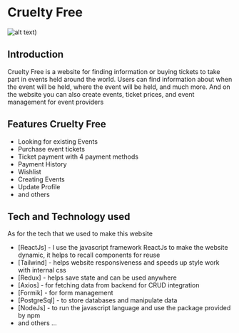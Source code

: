 # Cruelty Free
![alt text](https://res.cloudinary.com/dxs0yxeyr/image/upload/v1690641418/Amat%20Daus/1690641415646.png))
## Introduction
Cruelty Free is a website for finding information or buying tickets to take part in events held around the world. Users can find information about when the event will be held, where the event will be held, and much more. And on the website you can also create events, ticket prices, and event management for event providers

## Features Cruelty Free
- Looking for existing Events
- Purchase event tickets
- Ticket payment with 4 payment methods
- Payment History
- Wishlist
- Creating Events
- Update Profile
- and others

## Tech and Technology used
As for the tech that we used to make this website

- [ReactJs] - I use the javascript framework ReactJs to make the website dynamic, it helps to recall components for reuse
- [Tailwind] - helps website responsiveness and speeds up style work with internal css
- [Redux] - helps save state and can be used anywhere
- [Axios] - for fetching data from backend for CRUD integration
- [Formik] - for form management
- [PostgreSql] - to store databases and manipulate data
- [NodeJs] - to run the javascript language and use the package provided by npm
- and others ...
